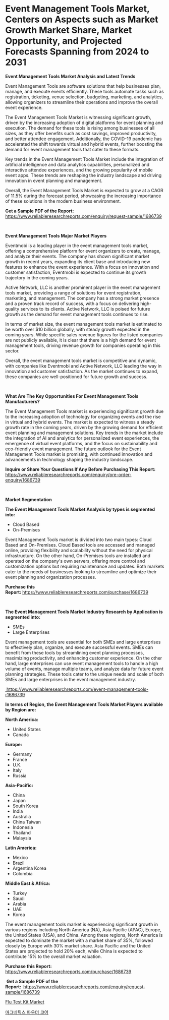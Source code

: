 <p><h1>Event Management Tools Market, Centers on Aspects such as Market Growth Market Share, Market Opportunity, and Projected Forecasts Spanning from 2024 to 2031</h1></p><p><strong>Event Management Tools Market Analysis and Latest Trends</strong></p>
<p><p>Event Management Tools are software solutions that help businesses plan, manage, and execute events efficiently. These tools automate tasks such as registration, ticketing, venue selection, budgeting, marketing, and analytics, allowing organizers to streamline their operations and improve the overall event experience.</p><p>The Event Management Tools Market is witnessing significant growth, driven by the increasing adoption of digital platforms for event planning and execution. The demand for these tools is rising among businesses of all sizes, as they offer benefits such as cost savings, improved productivity, and better attendee engagement. Additionally, the COVID-19 pandemic has accelerated the shift towards virtual and hybrid events, further boosting the demand for event management tools that cater to these formats.</p><p>Key trends in the Event Management Tools Market include the integration of artificial intelligence and data analytics capabilities, personalized and interactive attendee experiences, and the growing popularity of mobile event apps. These trends are reshaping the industry landscape and driving innovation in event planning and management.</p><p>Overall, the Event Management Tools Market is expected to grow at a CAGR of 11.5% during the forecast period, showcasing the increasing importance of these solutions in the modern business environment.</p></p>
<p><strong>Get a Sample PDF of the Report:&nbsp;</strong> <a href="https://www.reliableresearchreports.com/enquiry/request-sample/1686739">https://www.reliableresearchreports.com/enquiry/request-sample/1686739</a></p>
<p>&nbsp;</p>
<p><strong>Event Management Tools Major Market Players</strong></p>
<p><p>Eventmobi is a leading player in the event management tools market, offering a comprehensive platform for event organizers to create, manage, and analyze their events. The company has shown significant market growth in recent years, expanding its client base and introducing new features to enhance the event experience. With a focus on innovation and customer satisfaction, Eventmobi is expected to continue its growth trajectory in the coming years.</p><p>Active Network, LLC is another prominent player in the event management tools market, providing a range of solutions for event registration, marketing, and management. The company has a strong market presence and a proven track record of success, with a focus on delivering high-quality services to its clients. Active Network, LLC is poised for future growth as the demand for event management tools continues to rise.</p><p>In terms of market size, the event management tools market is estimated to be worth over $10 billion globally, with steady growth expected in the coming years. While specific sales revenue figures for the listed companies are not publicly available, it is clear that there is a high demand for event management tools, driving revenue growth for companies operating in this sector.</p><p>Overall, the event management tools market is competitive and dynamic, with companies like Eventmobi and Active Network, LLC leading the way in innovation and customer satisfaction. As the market continues to expand, these companies are well-positioned for future growth and success.</p></p>
<p>&nbsp;</p>
<p><strong>What Are The Key Opportunities For Event Management Tools Manufacturers?</strong></p>
<p><p>The Event Management Tools market is experiencing significant growth due to the increasing adoption of technology for organizing events and the rise in virtual and hybrid events. The market is expected to witness a steady growth rate in the coming years, driven by the growing demand for efficient event planning and management solutions. Key trends in the market include the integration of AI and analytics for personalized event experiences, the emergence of virtual event platforms, and the focus on sustainability and eco-friendly event management. The future outlook for the Event Management Tools market is promising, with continued innovation and advancements in technology shaping the industry landscape.</p></p>
<p><strong>Inquire or Share Your Questions If Any Before Purchasing This Report:</strong> <a href="https://www.reliableresearchreports.com/enquiry/pre-order-enquiry/1686739">https://www.reliableresearchreports.com/enquiry/pre-order-enquiry/1686739</a></p>
<p>&nbsp;</p>
<p><strong>Market Segmentation</strong></p>
<p><strong>The Event Management Tools Market Analysis by types is segmented into:</strong></p>
<p><ul><li>Cloud Based</li><li>On-Premises</li></ul></p>
<p><p>Event Management Tools market is divided into two main types: Cloud Based and On-Premises. Cloud Based tools are accessed and managed online, providing flexibility and scalability without the need for physical infrastructure. On the other hand, On-Premises tools are installed and operated on the company's own servers, offering more control and customization options but requiring maintenance and updates. Both markets cater to the needs of businesses looking to streamline and optimize their event planning and organization processes.</p></p>
<p><strong>Purchase this Report:&nbsp;</strong><a href="https://www.reliableresearchreports.com/purchase/1686739">https://www.reliableresearchreports.com/purchase/1686739</a></p>
<p>&nbsp;</p>
<p><strong>The Event Management Tools Market Industry Research by Application is segmented into:</strong></p>
<p><ul><li>SMEs</li><li>Large Enterprises</li></ul></p>
<p><p>Event management tools are essential for both SMEs and large enterprises to effectively plan, organize, and execute successful events. SMEs can benefit from these tools by streamlining event planning processes, maximizing productivity, and enhancing customer experience. On the other hand, large enterprises can use event management tools to handle a high volume of events, manage multiple teams, and analyze data for future event planning strategies. These tools cater to the unique needs and scale of both SMEs and large enterprises in the event management industry.</p></p>
<p><a href="https://www.reliableresearchreports.com/event-management-tools-r1686739">&nbsp;https://www.reliableresearchreports.com/event-management-tools-r1686739</a></p>
<p><strong>In terms of Region, the Event Management Tools Market Players available by Region are:</strong></p>
<p>
    <p> <strong> North America: </strong>
        <ul>
            <li>United States</li>
            <li>Canada</li>
        </ul>
        </p> 
    <p> <strong> Europe: </strong>
        <ul>
            <li>Germany</li>
            <li>France</li>
            <li>U.K.</li>
            <li>Italy</li>
            <li>Russia</li>
        </ul>
        </p> 
    <p> <strong> Asia-Pacific: </strong>
        <ul>
            <li>China</li>
            <li>Japan</li>
            <li>South Korea</li>
            <li>India</li>
            <li>Australia</li>
            <li>China Taiwan</li>
            <li>Indonesia</li>
            <li>Thailand</li>
            <li>Malaysia</li>
        </ul>
        </p> 
    <p> <strong> Latin America: </strong>
        <ul>
            <li>Mexico</li>
            <li>Brazil</li>
            <li>Argentina Korea</li>
            <li>Colombia</li>
        </ul>
        </p> 
    <p> <strong> Middle East & Africa: </strong>
        <ul>
            <li>Turkey</li>
            <li>Saudi</li>
            <li>Arabia</li>
            <li>UAE</li>
            <li>Korea</li>
        </ul>
    </p>
    </p>
<p><p>The event management tools market is experiencing significant growth in various regions including North America (NA), Asia Pacific (APAC), Europe, the United States (USA), and China. Among these regions, North America is expected to dominate the market with a market share of 35%, followed closely by Europe with 30% market share. Asia Pacific and the United States are projected to hold 20% each, while China is expected to contribute 15% to the overall market valuation.</p></p>
<p><strong>Purchase this Report: </strong><a href="https://www.reliableresearchreports.com/purchase/1686739">https://www.reliableresearchreports.com/purchase/1686739</a></p>
<p>&nbsp;<strong>Get a Sample PDF of the Report:&nbsp;&nbsp;</strong><a href="https://www.reliableresearchreports.com/enquiry/request-sample/1686739">https://www.reliableresearchreports.com/enquiry/request-sample/1686739</a></p>
<p><strong></strong></p>
<p><p><a href="https://issuu.com/reportprime-2/docs/flu-test-kit-market-size-2030.pptx">Flu Test Kit Market</a></p><p><a href="https://github.com/lzrvbyqzftro57/Market-Research-Report-List-2/blob/main/845147561112.md">마그네틱스 파우더 코어</a></p></p>